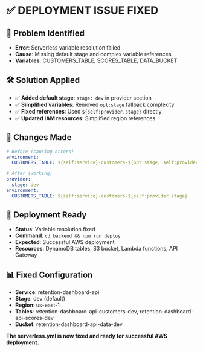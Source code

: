 # ✅ DEPLOYMENT ISSUE FIXED

## 🔧 Problem Identified
- **Error**: Serverless variable resolution failed
- **Cause**: Missing default stage and complex variable references
- **Variables**: CUSTOMERS_TABLE, SCORES_TABLE, DATA_BUCKET

## 🛠️ Solution Applied
- ✅ **Added default stage**: `stage: dev` in provider section
- ✅ **Simplified variables**: Removed `opt:stage` fallback complexity
- ✅ **Fixed references**: Used `${self:provider.stage}` directly
- ✅ **Updated IAM resources**: Simplified region references

## 📝 Changes Made
```yaml
# Before (causing errors)
environment:
  CUSTOMERS_TABLE: ${self:service}-customers-${opt:stage, self:provider.stage}

# After (working)
provider:
  stage: dev
environment:
  CUSTOMERS_TABLE: ${self:service}-customers-${self:provider.stage}
```

## 🚀 Deployment Ready
- **Status**: Variable resolution fixed
- **Command**: `cd backend && npm run deploy`
- **Expected**: Successful AWS deployment
- **Resources**: DynamoDB tables, S3 bucket, Lambda functions, API Gateway

## 📊 Fixed Configuration
- **Service**: retention-dashboard-api
- **Stage**: dev (default)
- **Region**: us-east-1
- **Tables**: retention-dashboard-api-customers-dev, retention-dashboard-api-scores-dev
- **Bucket**: retention-dashboard-api-data-dev

**The serverless.yml is now fixed and ready for successful AWS deployment.**